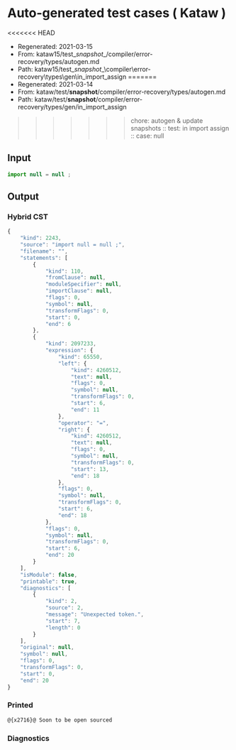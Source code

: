 # Auto-generated test cases ( Kataw )
<<<<<<< HEAD
- Regenerated: 2021-03-15
- From: kataw15/test\__snapshot__/compiler/error-recovery/types/autogen.md
- Path: kataw15/test\__snapshot__\compiler\error-recovery\types\gen\in_import_assign
=======
- Regenerated: 2021-03-14
- From: kataw/test/__snapshot__/compiler/error-recovery/types/autogen.md
- Path: kataw/test/__snapshot__/compiler/error-recovery/types/gen/in_import_assign
>>>>>>> chore: autogen & update snapshots
> :: test: in import assign
> :: case: null
## Input

`````js
import null = null ;
`````

## Output

### Hybrid CST

```javascript
{
    "kind": 2243,
    "source": "import null = null ;",
    "filename": "",
    "statements": [
        {
            "kind": 110,
            "fromClause": null,
            "moduleSpecifier": null,
            "importClause": null,
            "flags": 0,
            "symbol": null,
            "transformFlags": 0,
            "start": 0,
            "end": 6
        },
        {
            "kind": 2097233,
            "expression": {
                "kind": 65550,
                "left": {
                    "kind": 4260512,
                    "text": null,
                    "flags": 0,
                    "symbol": null,
                    "transformFlags": 0,
                    "start": 6,
                    "end": 11
                },
                "operator": "=",
                "right": {
                    "kind": 4260512,
                    "text": null,
                    "flags": 0,
                    "symbol": null,
                    "transformFlags": 0,
                    "start": 13,
                    "end": 18
                },
                "flags": 0,
                "symbol": null,
                "transformFlags": 0,
                "start": 6,
                "end": 18
            },
            "flags": 0,
            "symbol": null,
            "transformFlags": 0,
            "start": 6,
            "end": 20
        }
    ],
    "isModule": false,
    "printable": true,
    "diagnostics": [
        {
            "kind": 2,
            "source": 2,
            "message": "Unexpected token.",
            "start": 7,
            "length": 0
        }
    ],
    "original": null,
    "symbol": null,
    "flags": 0,
    "transformFlags": 0,
    "start": 0,
    "end": 20
}
```

### Printed

```javascript
@{x2716}@ Soon to be open sourced
```

### Diagnostics

```javascript

```


